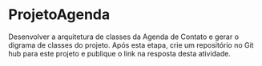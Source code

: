 # ProjetoAgenda
Desenvolver a arquitetura de classes da Agenda de Contato e gerar o digrama de classes do projeto. Após esta etapa, crie um repositório no Git hub para este projeto e publique o link na resposta desta atividade.


